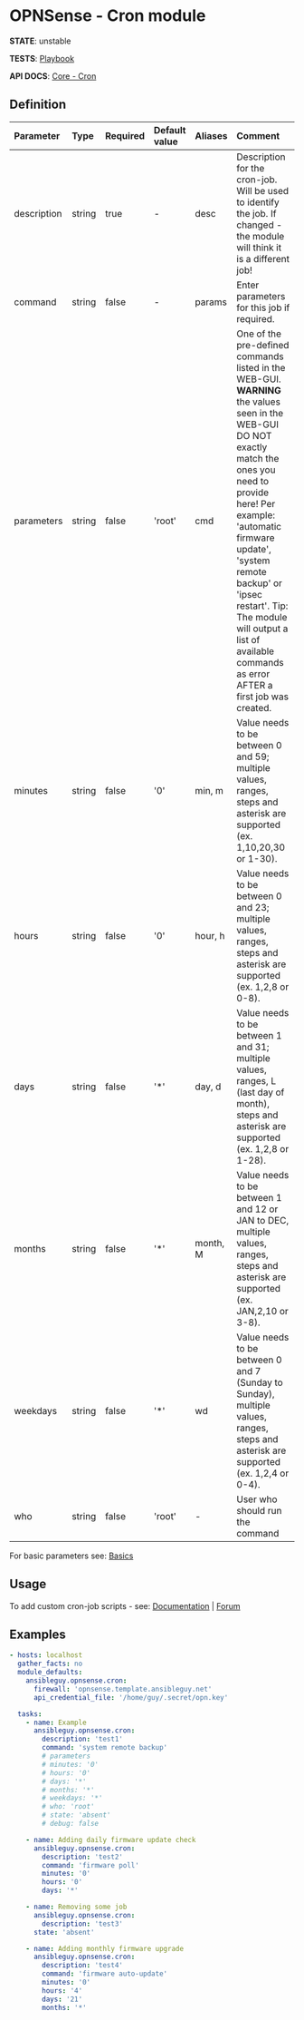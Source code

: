 # OPNSense - Cron module

**STATE**: unstable

**TESTS**: [Playbook](https://github.com/ansibleguy/collection_opnsense/blob/stable/tests/cron.yml)

**API DOCS**: [Core - Cron](https://docs.opnsense.org/development/api/core/cron.html)

## Definition

| Parameter  | Type   | Required | Default value | Aliases  | Comment                                                                                                                                                                                                                                                                                                                                         |
|:-----------|:-------|:---------|:--------------|:---------|:------------------------------------------------------------------------------------------------------------------------------------------------------------------------------------------------------------------------------------------------------------------------------------------------------------------------------------------------|
| description     | string | true     | -             | desc     | Description for the cron-job. Will be used to identify the job. If changed - the module will think it is a different job!                                                                                                                                                                                                                       |
| command | string | false    | -             | params   | Enter parameters for this job if required. |
| parameters | string | false    | 'root'        | cmd      | One of the pre-defined commands listed in the WEB-GUI. **WARNING** the values seen in the WEB-GUI DO NOT exactly match the ones you need to provide here! Per example: 'automatic firmware update', 'system remote backup' or 'ipsec restart'. Tip: The module will output a list of available commands as error AFTER a first job was created. |
| minutes   | string    | false    | '0'           | min, m   | Value needs to be between 0 and 59; multiple values, ranges, steps and asterisk are supported (ex. 1,10,20,30 or 1-30).                                                                                                                                                                                                                         |
| hours | string    | false    | '0'           | hour, h  | Value needs to be between 0 and 23; multiple values, ranges, steps and asterisk are supported (ex. 1,2,8 or 0-8).                                                                                                                                                                                                                               |
| days | string    | false    | '*'           | day, d   | Value needs to be between 1 and 31; multiple values, ranges, L (last day of month), steps and asterisk are supported (ex. 1,2,8 or 1-28).                                                                                                                                                                                                       |
| months | string    | false    | '*'           | month, M | Value needs to be between 1 and 12 or JAN to DEC, multiple values, ranges, steps and asterisk are supported (ex. JAN,2,10 or 3-8).                                                                                                                                                                                                              |
| weekdays | string | false    | '*'           | wd       | Value needs to be between 0 and 7 (Sunday to Sunday), multiple values, ranges, steps and asterisk are supported (ex. 1,2,4 or 0-4).                                                                                                                                                                                                             |
| who | string | false    | 'root'        | -        | User who should run the command                                                                                                                                                                                                                                                                                                                 |


For basic parameters see: [Basics](https://github.com/ansibleguy/collection_opnsense/blob/stable/docs/use_basic.md#definition)

## Usage

To add custom cron-job scripts - see: [Documentation](https://docs.opnsense.org/development/backend/configd.html) | [Forum](https://forum.opnsense.org/index.php?topic=6177.0)


## Examples

```yaml
- hosts: localhost
  gather_facts: no
  module_defaults:
    ansibleguy.opnsense.cron:
      firewall: 'opnsense.template.ansibleguy.net'
      api_credential_file: '/home/guy/.secret/opn.key'

  tasks:
    - name: Example
      ansibleguy.opnsense.cron:
        description: 'test1'
        command: 'system remote backup'
        # parameters
        # minutes: '0'
        # hours: '0'
        # days: '*'
        # months: '*'
        # weekdays: '*'
        # who: 'root'
        # state: 'absent'
        # debug: false

    - name: Adding daily firmware update check
      ansibleguy.opnsense.cron:
        description: 'test2'
        command: 'firmware poll'
        minutes: '0'
        hours: '0'
        days: '*'

    - name: Removing some job
      ansibleguy.opnsense.cron:
        description: 'test3'
      state: 'absent'

    - name: Adding monthly firmware upgrade
      ansibleguy.opnsense.cron:
        description: 'test4'
        command: 'firmware auto-update'
        minutes: '0'
        hours: '4'
        days: '21'
        months: '*'
```
